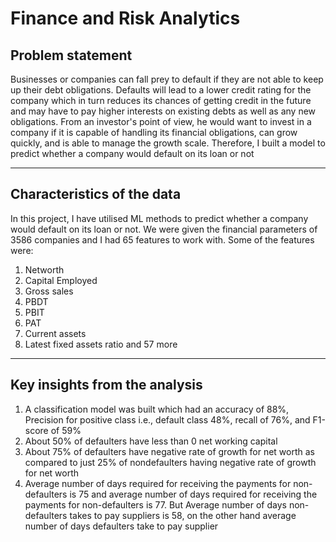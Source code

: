 # Finance and Risk Analytics

## Problem statement

Businesses or companies can fall prey to default if they are not able to keep up their debt obligations. Defaults will lead to
a lower credit rating for the company which in turn reduces its chances of getting credit in the future and may have to pay
higher interests on existing debts as well as any new obligations. From an investor's point of view, he would want to invest
in a company if it is capable of handling its financial obligations, can grow quickly, and is able to manage the growth scale. Therefore, I built a model
to predict whether a company would default on its loan or not

---
## Characteristics of the data
In this project, I have utilised ML methods to predict whether a company would default on its loan or not. We were given the financial parameters of 3586 companies
and I had 65 features to work with. Some of the features were:

1. Networth
2. Capital Employed
3. Gross sales
4. PBDT
5. PBIT
6. PAT
7. Current assets
8. Latest fixed assets ratio and 57 more

---

## Key insights from the analysis

1. A classification model was built which had an accuracy of 88%, Precision for positive class i.e., default class 48%, recall of 76%, and F1-score of 59%
2. About 50% of defaulters have less than 0 net working capital
3. About 75% of defaulters have negative rate of growth for net worth as compared to just 25% of nondefaulters having negative rate of growth for net worth
4. Average number of days required for receiving the payments for non-defaulters is 75 and average number of
days required for receiving the payments for non-defaulters is 77. But Average number of days non-defaulters
takes to pay suppliers is 58, on the other hand average number of days defaulters take to pay supplier



